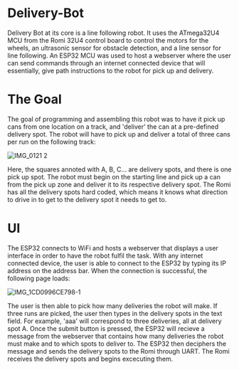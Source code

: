 # Delivery-Bot

Delivery Bot at its core is a line following robot. It uses the ATmega32U4 MCU from the Romi 32U4 control board to control the motors for the wheels, an ultrasonic sensor for obstacle detection, and a line sensor for line following. An ESP32 MCU was used to host a webserver where the user can send commands through an internet connected device that will essentially, give path instructions to the robot for pick up and delivery. 

# The Goal

The goal of programming and assembling this robot was to have it pick up cans from one location on a track, and 'deliver' the can at a pre-defined delivery spot. The robot will have to pick up and deliver a total of three cans per run on the following track:

![IMG_0121 2](https://user-images.githubusercontent.com/92708446/184165698-b5494f28-0964-451c-b967-68fa4cdf44df.jpg)


Here, the squares annoted with A, B, C... are delivery spots, and there is one pick up spot. The robot must begin on the starting line and pick up a can from the pick up zone and deliver it to its respective delivery spot. The Romi has all the delivery spots hard coded, which means it knows what direction to drive in to get to the delivery spot it needs to get to. 

# UI

The ESP32 connects to WiFi and hosts a webserver that displays a user interface in order to have the robot fulfil the task. With any internet connected device, the user is able to connect to the ESP32 by typing its IP address on the address bar. When the connection is successful, the following page loads: 

![IMG_1CD0996CE798-1](https://user-images.githubusercontent.com/92708446/184167410-3e9edc6d-cdf9-43ff-a2a3-fd505702fc92.jpeg)

The user is then able to pick how many deliveries the robot will make. If three runs are picked, the user then types in the delivery spots in the text field. For example, 'aaa' will correspond to three deliveries, all at delivery spot A. Once the submit button is pressed, the ESP32 will recieve a message from the webserver that contains how many deliveries the robot must make and to which spots to deliver to. The ESP32 then deciphers the message and sends the delivery spots to the Romi through UART. The Romi receives the delivery spots and begins excecuting them. 
